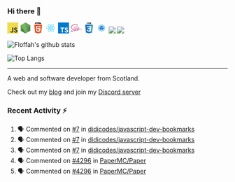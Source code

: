 ### Hi there 👋

<img src="https://raw.githubusercontent.com/github/explore/80688e429a7d4ef2fca1e82350fe8e3517d3494d/topics/javascript/javascript.png" height="25"/>  <img src="https://raw.githubusercontent.com/github/explore/80688e429a7d4ef2fca1e82350fe8e3517d3494d/topics/nodejs/nodejs.png" height="25"/>  <img src="https://raw.githubusercontent.com/github/explore/80688e429a7d4ef2fca1e82350fe8e3517d3494d/topics/html/html.png" height="25"/>  <img src="https://raw.githubusercontent.com/github/explore/80688e429a7d4ef2fca1e82350fe8e3517d3494d/topics/react/react.png" height="25"/>  <img src="https://raw.githubusercontent.com/github/explore/80688e429a7d4ef2fca1e82350fe8e3517d3494d/topics/typescript/typescript.png" height="25"/>  <img src="https://raw.githubusercontent.com/github/explore/80688e429a7d4ef2fca1e82350fe8e3517d3494d/topics/sass/sass.png" height="25"/>  <img src="https://raw.githubusercontent.com/github/explore/80688e429a7d4ef2fca1e82350fe8e3517d3494d/topics/css/css.png" height="25"/>  <img src="https://raw.githubusercontent.com/github/explore/80688e429a7d4ef2fca1e82350fe8e3517d3494d/topics/webpack/webpack.png" height="25"/>  <img src="https://avatars0.githubusercontent.com/u/20165699?s=200&v=4" height="25"/>  <img src="https://avatars1.githubusercontent.com/u/12101536?s=200&v=4" height="25"/>

![Floffah's github stats](https://github-readme-stats.vercel.app/api?username=floffah&count_private=true&show_icons=true&theme=default)

![Top Langs](https://github-readme-stats.vercel.app/api/top-langs/?username=floffah&layout=compact&theme=default)

---

A web and software developer from Scotland.

Check out my [blog](https://blog.floffah.dev) and join my [Discord server](https://discord.gg/bc8Y2y9)

### Recent Activity ⚡
<!--START_SECTION:activity-->
1. 🗣 Commented on [#7](https://github.com//didicodes/javascript-dev-bookmarks/issues/7) in [didicodes/javascript-dev-bookmarks](https://github.com//didicodes/javascript-dev-bookmarks)
2. 🗣 Commented on [#7](https://github.com//didicodes/javascript-dev-bookmarks/issues/7) in [didicodes/javascript-dev-bookmarks](https://github.com//didicodes/javascript-dev-bookmarks)
3. 🗣 Commented on [#7](https://github.com//didicodes/javascript-dev-bookmarks/issues/7) in [didicodes/javascript-dev-bookmarks](https://github.com//didicodes/javascript-dev-bookmarks)
4. 🗣 Commented on [#4296](https://github.com//PaperMC/Paper/issues/4296) in [PaperMC/Paper](https://github.com//PaperMC/Paper)
5. 🗣 Commented on [#4296](https://github.com//PaperMC/Paper/issues/4296) in [PaperMC/Paper](https://github.com//PaperMC/Paper)
<!--END_SECTION:activity-->
